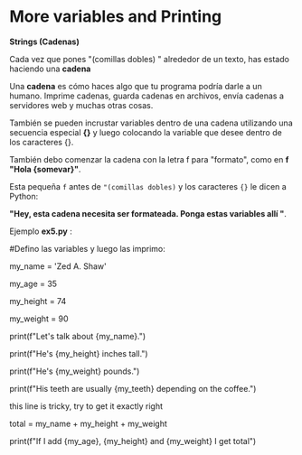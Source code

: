 # More variables and Printing 


**Strings (Cadenas)**

Cada vez que pones "(comillas dobles) " alrededor de un texto, has estado haciendo una **cadena**

Una **cadena** es cómo haces algo que tu programa podría darle a un humano. Imprime cadenas, guarda cadenas en archivos, envía cadenas a servidores web y muchas otras cosas.

También se pueden incrustar variables dentro de una cadena utilizando una secuencia especial **{}** y luego colocando la variable que desee dentro de los caracteres {}.

También debo comenzar la cadena con la letra f para "formato", como en **f "Hola {somevar}"**.

Esta pequeña `f` antes de `"(comillas dobles)` y los caracteres `{}` le dicen a Python:

**"Hey, esta cadena necesita ser formateada. Ponga estas variables allí "**.

Ejemplo **ex5.py** :

#Defino las variables y luego las imprimo:

my_name = 'Zed A. Shaw'

my_age = 35

my_height = 74

my_weight = 90

print(f"Let's talk about {my_name}.")

print(f"He's {my_height} inches tall.")

print(f"He's {my_weight} pounds.")

print(f"His teeth are usually {my_teeth} depending on the coffee.")

this line is tricky, try to get it exactly right

total = my_name + my_height + my_weight

print(f"If I add {my_age}, {my_height} and {my_weight} I get total")
